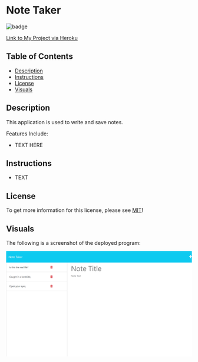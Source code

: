 # Note Taker
![badge](https://img.shields.io/badge/License-MIT-yellow.svg)

[Link to My Project via Heroku](https://rocky-oasis-67925.herokuapp.com/notes)

## Table of Contents
- [Description](#description)
- [Instructions](#instructions)
- [License](#license)
- [Visuals](#visuals)

## Description 
This application is used to write and save notes.

Features Include:
- TEXT HERE

## Instructions
- TEXT

## License
To get more information for this license, please see [MIT](https://opensource.org/licenses/MIT)!

## Visuals 

The following is a screenshot of the deployed program:

![screenshot](./images/notespage.png)
